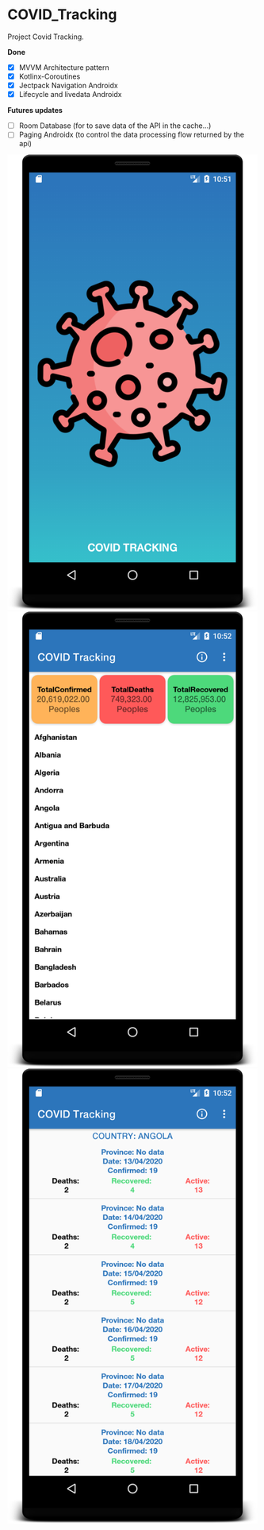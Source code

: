 # COVID_Tracking
Project Covid Tracking.

**Done**
- [x] MVVM Architecture pattern
- [x] Kotlinx-Coroutines
- [x] Jectpack Navigation Androidx
- [x] Lifecycle and livedata Androidx

**Futures updates**
- [ ] Room Database (for to save data of the API in the cache...)
- [ ] Paging Androidx (to control the data processing flow returned by the api)

![ScreenShot](https://github.com/Romavic/COVID_Tracking/blob/master/AppFolderUtil/image1.png)
![ScreenShot](https://github.com/Romavic/COVID_Tracking/blob/master/AppFolderUtil/image2.png)
![ScreenShot](https://github.com/Romavic/COVID_Tracking/blob/master/AppFolderUtil/image3.png)
